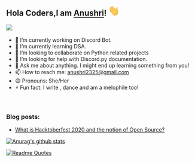 ## Hola Coders,I am [Anushri](https://www.linkedin.com/in/anushri-jain23/)! <img src="https://github.com/anushri2325/anushri2325/blob/main/wave.gif" width="30px">

<p align="center">  
  
![](https://komarev.com/ghpvc/?username=anushri2325&color=40E0D0&style=plastic)

</p>

- 🔭 I’m currently working on Discord Bot.
- 🌱 I’m currently learning DSA.
- 👯 I’m looking to collaborate on Python related projects
- 🤔 I’m looking for help with Discord.py documentation.
- 💬 Ask me about anything. I might end up learning something from you!
- 📫 How to reach me: anushri2325@gmail.com
- 😄 Pronouns: She/Her
- ⚡ Fun fact: I write , dance and am a melophile too!
<br>

### Blog posts:
- <a href="https://medium.com/@collabrain23/what-is-hacktoberfest-2020-and-the-notion-of-open-source-e0bb7b191b45">What is Hacktoberfest 2020 and the notion of Open Source?</a>


[![Anurag's github stats](https://github-readme-stats.vercel.app/api?username=anushri2325&theme=algolia)](https://github.com/anuraghazra/github-readme-stats)

[![Readme Quotes](https://quotes-github-readme.vercel.app/api?type=horizontal)](https://github.com/piyushsuthar/github-readme-quotes)

